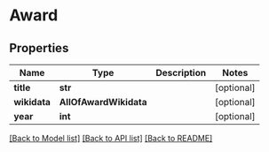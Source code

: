 # Award

## Properties
Name | Type | Description | Notes
------------ | ------------- | ------------- | -------------
**title** | **str** |  | [optional] 
**wikidata** | **AllOfAwardWikidata** |  | [optional] 
**year** | **int** |  | [optional] 

[[Back to Model list]](../README.md#documentation-for-models) [[Back to API list]](../README.md#documentation-for-api-endpoints) [[Back to README]](../README.md)

